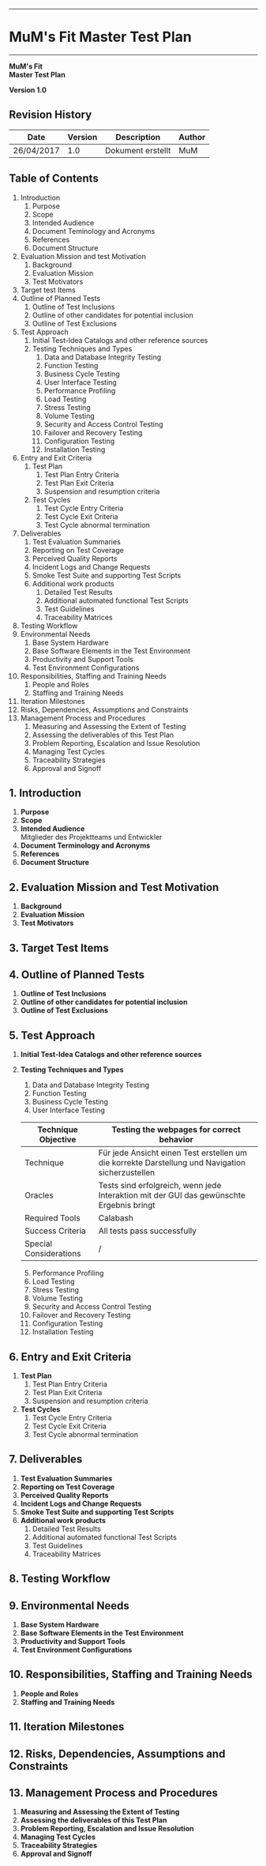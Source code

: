-------------
# MuM's Fit Master Test Plan #
-------------
**MuM's Fit**  
**Master Test Plan**

**Version 1.0**

## Revision History ##

|Date|Version|Description|Author|
|---|---|---|---|
|26/04/2017|1.0|Dokument erstellt|MuM|


## Table of Contents ##
1. Introduction
	1. Purpose
	2. Scope
	3. Intended Audience
	4. Document Teminology and Acronyms
	5. References
	6. Document Structure
2. Evaluation Mission and test Motivation
	1. Background
	2. Evaluation Mission
	3. Test Motivators
3. Target test Items
4. Outline of Planned Tests
	1. Outline of Test Inclusions
	2. Outline of other candidates for potential inclusion
	3. Outline of Test Exclusions
5. Test Approach
	1. Initial Test-Idea Catalogs and other reference sources
	2. Testing Techniques and Types
		1. Data and Database Integrity Testing
		2. Function Testing
		3. Business Cycle Testing
		4. User Interface Testing
		5. Performance Profiling
		6. Load Testing
		7. Stress Testing
		8. Volume Testing
		9. Security and Access Control Testing
		10. Failover and Recovery Testing
		11. Configuration Testing
		12. Installation Testing
6. Entry and Exit Criteria
	1. Test Plan
		1. Test Plan Entry Criteria
		2. Test Plan Exit Criteria
		3. Suspension and resumption criteria
	2. Test Cycles
		1. Test Cycle Entry Criteria
		2. Test Cycle Exit Criteria
		3. Test Cycle abnormal termination
7. Deliverables
	1. Test Evaluation Summaries 
	2. Reporting on Test Coverage
	3. Perceived Quality Reports
	4. Incident Logs and Change Requests
	5. Smoke Test Suite and supporting Test Scripts
	6. Additional work products
		1. Detailed Test Results
		2. Additional automated functional Test Scripts
		3. Test Guidelines
		4. Traceability Matrices
8. Testing Workflow
9. Environmental Needs
	1. Base System Hardware
	2. Base Software Elements in the Test Environment
	3. Productivity and Support Tools
	4. Test Environment Configurations
10. Responsibilities, Staffing and Training Needs
	1. People and Roles
	2. Staffing and Training Needs
11. Iteration Milestones
12. Risks, Dependencies, Assumptions and Constraints
13. Management Process and Procedures
	1. Measuring and Assessing the Extent of Testing
	2. Assessing the deliverables of this Test Plan
	3. Problem Reporting, Escalation and Issue Resolution
	4. Managing Test Cycles
	5. Traceability Strategies
	6. Approval and Signoff

## 1. Introduction ##
1. **Purpose**  
2. **Scope**  
3. **Intended Audience**  
Mitglieder des Projektteams und Entwickler
4. **Document Terminology and Acronyms**  
5. **References**  
6. **Document Structure**  

## 2. Evaluation Mission and Test Motivation ##
1. **Background**  
2. **Evaluation Mission**  
3. **Test Motivators**  

## 3. Target Test Items ##


## 4. Outline of Planned Tests ##
1. **Outline of Test Inclusions**  
2. **Outline of other candidates for potential inclusion**  
3. **Outline of Test Exclusions**  

## 5. Test Approach ##
1. **Initial Test-Idea Catalogs and other reference sources**  
2. **Testing Techniques and Types**  
	1. Data and Database Integrity Testing
	2. Function Testing
	3. Business Cycle Testing
	4. User Interface Testing  

	|Technique Objective|Testing the webpages for correct behavior|
	|----|----|
	|Technique|Für jede Ansicht einen Test erstellen um die korrekte Darstellung und Navigation sicherzustellen|
	|Oracles|Tests sind erfolgreich, wenn jede Interaktion mit der GUI das gewünschte Ergebnis bringt|
	|Required Tools|Calabash|
	|Success Criteria|All tests pass successfully|
	|Special Considerations|/|

	5. Performance Profiling
	6. Load Testing
	7. Stress Testing
	8. Volume Testing
	9. Security and Access Control Testing
	10. Failover and Recovery Testing
	11. Configuration Testing
	12. Installation Testing
## 6. Entry and Exit Criteria ##
1. **Test Plan**
	1. Test Plan Entry Criteria
	2. Test Plan Exit Criteria
	3. Suspension and resumption criteria
2. **Test Cycles**  
	1. Test Cycle Entry Criteria
	2. Test Cycle Exit Criteria
	3. Test Cycle abnormal termination

## 7. Deliverables ##
1. **Test Evaluation Summaries**  
2. **Reporting on Test Coverage**    
3. **Perceived Quality Reports**  
4. **Incident Logs and Change Requests**  
5. **Smoke Test Suite and supporting Test Scripts**  
6. **Additional work products**  
	1. Detailed Test Results
	2. Additional automated functional Test Scripts
	3. Test Guidelines
	4. Traceability Matrices
## 8. Testing Workflow ##


## 9. Environmental Needs ##
1. **Base System Hardware**  
2. **Base Software Elements in the Test Environment**  
3. **Productivity and Support Tools**  
4. **Test Environment Configurations**  

## 10. Responsibilities, Staffing and Training Needs ##
1. **People and Roles**  
2. **Staffing and Training Needs**  

## 11. Iteration Milestones ##


## 12. Risks, Dependencies, Assumptions and Constraints ##


## 13. Management Process and Procedures ##
1. **Measuring and Assessing the Extent of Testing**  
2. **Assessing the deliverables of this Test Plan**  
3. **Problem Reporting, Escalation and Issue Resolution**  
4. **Managing Test Cycles**  
5. **Traceability Strategies**  
6. **Approval and Signoff**  
